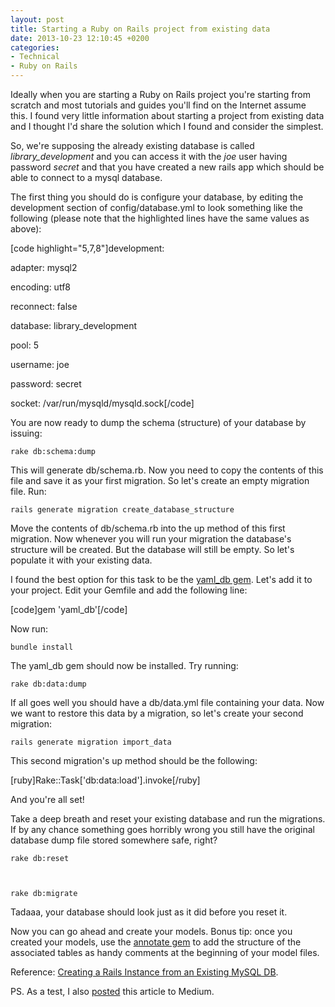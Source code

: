 ```yaml
---
layout: post
title: Starting a Ruby on Rails project from existing data
date: 2013-10-23 12:10:45 +0200
categories:
- Technical
- Ruby on Rails
---
```

Ideally when you are starting a Ruby on Rails project you're starting from scratch and most tutorials and guides you'll find on the Internet assume this. I found very little information about starting a project from existing data and I thought I'd share the solution which I found and consider the simplest.

So, we're supposing the already existing database is called <em>library_development</em> and you can access it with the <em>joe</em> user having password <em>secret</em> and that you have created a new rails app which should be able to connect to a mysql database.

The first thing you should do is configure your database, by editing the development section of config/database.yml to look something like the following (please note that the highlighted lines have the same values as above):

[code highlight="5,7,8"]development:

  adapter: mysql2

  encoding: utf8

  reconnect: false

  database: library_development

  pool: 5

  username: joe

  password: secret

  socket: /var/run/mysqld/mysqld.sock[/code]

You are now ready to dump the schema (structure) of your database by issuing:

<code>rake db:schema:dump</code>

This will generate db/schema.rb. Now you need to copy the contents of this file and save it as your first migration. So let's create an empty migration file. Run:

<code>rails generate migration create_database_structure</code>

Move the contents of db/schema.rb into the up method of this first migration. Now whenever you will run your migration the database's structure will be created. But the database will still be empty. So let's populate it with your existing data.

I found the best option for this task to be the <a href="https://github.com/ludicast/yaml_db">yaml_db gem</a>. Let's add it to your project. Edit your Gemfile and add the following line:

[code]gem 'yaml_db'[/code]

Now run:

<code>bundle install</code>

The yaml_db gem should now be installed. Try running:

<code>rake db:data:dump</code>

If all goes well you should have a db/data.yml file containing your data. Now we want to restore this data by a migration, so let's create your second migration:

<code>rails generate migration import_data</code>

This second migration's up method should be the following:

[ruby]Rake::Task['db:data:load'].invoke[/ruby]

And you're all set!

Take a deep breath and reset your existing database and run the migrations. If by any chance something goes horribly wrong you still have the original database dump file stored somewhere safe, right?

<code>rake db:reset

rake db:migrate</code>

Tadaaa, your database should look just as it did before you reset it.

Now you can go ahead and create your models. Bonus tip: once you created your models, use the <a href="https://github.com/ctran/annotate_models">annotate gem</a> to add the structure of the associated tables as handy comments at the beginning of your model files.

Reference: <a href="http://blog.joelberghoff.com/2013/02/06/ruby-on-rails-tutorial-creating-a-rails-instance-from-an-existing-mysql-db/">Creating a Rails Instance from an Existing MySQL DB</a>.

PS. As a test, I also <a href="https://medium.com/p/7dda5044c85f">posted</a> this article to Medium.

